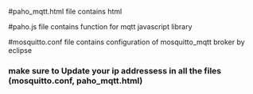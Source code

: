 #paho_mqtt.html file contains html 

#paho.js   file contains function for mqtt javascript library

#mosquitto.conf   file contains configuration of mosquitto_mqtt broker by eclipse


### make sure to Update your ip addressess in  all the files (mosquitto.conf, paho_mqtt.html)

